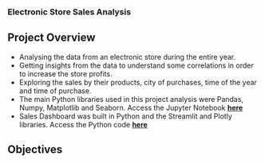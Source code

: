 ### Electronic Store Sales Analysis

## Project Overview
- Analysing the data from an electronic store during the entire year.
- Getting insights from the data to understand some correlations in order to increase the store profits.
- Exploring the sales by their products, city of purchases, time of the year and time of purchase.
- The main Python libraries used in this project analysis were Pandas, Numpy, Matplotlib and Seaborn. Access the Jupyter Notebook **[here](https://github.com/ThiPauli/Sales_Analysis_Project/blob/main/Sales%20Analysis/Electronics%20Sales%20Analysis.ipynb)**
- Sales Dashboard was built in Python and the Streamlit and Plotly libraries. Access the Python code **[here](https://github.com/ThiPauli/Sales_Analysis_Project/blob/main/app.py)**

## Objectives
